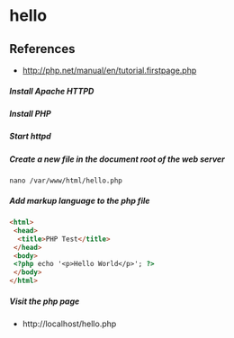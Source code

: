 # hello

## References
* http://php.net/manual/en/tutorial.firstpage.php

##### Install Apache HTTPD 

##### Install PHP

##### Start httpd

##### Create a new file in the document root of the web server
```
nano /var/www/html/hello.php
```

##### Add markup language to the php file
```html
<html>
 <head>
  <title>PHP Test</title>
 </head>
 <body>
 <?php echo '<p>Hello World</p>'; ?> 
 </body>
</html>
```

##### Visit the php page
* http://localhost/hello.php
